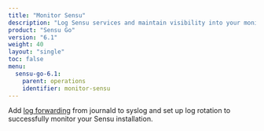 ```yaml
---
title: "Monitor Sensu"
description: "Log Sensu services and maintain visibility into your monitoring workflows. Learn to monitor Sensu."
product: "Sensu Go"
version: "6.1"
weight: 40
layout: "single"
toc: false
menu:
  sensu-go-6.1:
    parent: operations
    identifier: monitor-sensu
---
```


Add [log forwarding][1] from journald to syslog and set up log rotation to successfully monitor your Sensu installation.


[1]: log-sensu-systemd/
